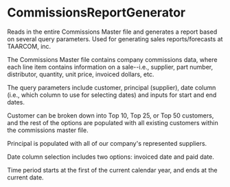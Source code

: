 # CommissionsReportGenerator

Reads in the entire Commissions Master file and generates a report
based on several query parameters. Used for generating sales
reports/forecasts at TAARCOM, inc.

The Commissions Master file contains company commissions data, where
each line item contains information on a sale--i.e., supplier, part
number, distributor, quantity, unit price, invoiced dollars, etc.

The query parameters include customer, principal (supplier), 
date column (i.e., which column to use for selecting dates) and 
inputs for start and end dates.

Customer can be broken down into Top 10, Top 25, or Top 50 customers,
and the rest of the options are populated with all existing customers
within the commissions master file.

Principal is populated with all of our company's represented suppliers.

Date column selection includes two options: invoiced date and paid date.

Time period starts at the first of the current calendar year, 
and ends at the current date.
